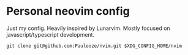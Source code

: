 # Personal neovim config

Just my config. Heavily inspired by Lunarvim. Mostly focused on javascript/typescript development.

```
git clone git@github.com:Paulooze/nvim.git $XDG_CONFIG_HOME/nvim
```
